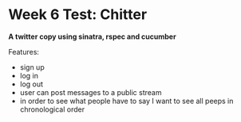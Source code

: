 Week 6 Test: Chitter
====================

**A twitter copy using sinatra, rspec and cucumber**

Features:

- sign up
- log in
- log out
- user can post messages to a public stream 
- in order to see what people have to say I want to see all peeps in chronological order
